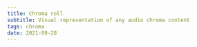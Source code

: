 ```yaml
---
title: Chroma roll
subtitle: Visual representation of any audio chroma content
tags: chroma
date: 2021-09-28
---
```


<client-only >
  <chroma-roll />
</client-only>